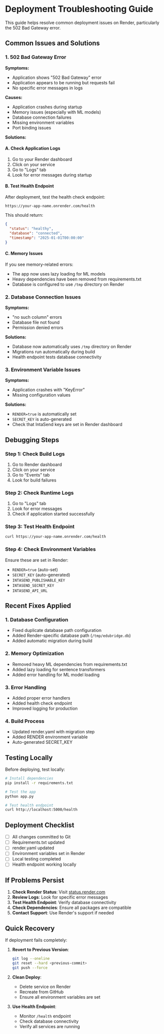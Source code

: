 # Deployment Troubleshooting Guide

This guide helps resolve common deployment issues on Render, particularly the 502 Bad Gateway error.

## Common Issues and Solutions

### 1. 502 Bad Gateway Error

**Symptoms:**
- Application shows "502 Bad Gateway" error
- Application appears to be running but requests fail
- No specific error messages in logs

**Causes:**
- Application crashes during startup
- Memory issues (especially with ML models)
- Database connection failures
- Missing environment variables
- Port binding issues

**Solutions:**

#### A. Check Application Logs
1. Go to your Render dashboard
2. Click on your service
3. Go to "Logs" tab
4. Look for error messages during startup

#### B. Test Health Endpoint
After deployment, test the health check endpoint:
```
https://your-app-name.onrender.com/health
```

This should return:
```json
{
  "status": "healthy",
  "database": "connected",
  "timestamp": "2025-01-01T00:00:00"
}
```

#### C. Memory Issues
If you see memory-related errors:
- The app now uses lazy loading for ML models
- Heavy dependencies have been removed from requirements.txt
- Database is configured to use `/tmp` directory on Render

### 2. Database Connection Issues

**Symptoms:**
- "no such column" errors
- Database file not found
- Permission denied errors

**Solutions:**
- Database now automatically uses `/tmp` directory on Render
- Migrations run automatically during build
- Health endpoint tests database connectivity

### 3. Environment Variable Issues

**Symptoms:**
- Application crashes with "KeyError"
- Missing configuration values

**Solutions:**
- `RENDER=true` is automatically set
- `SECRET_KEY` is auto-generated
- Check that IntaSend keys are set in Render dashboard

## Debugging Steps

### Step 1: Check Build Logs
1. Go to Render dashboard
2. Click on your service
3. Go to "Events" tab
4. Look for build failures

### Step 2: Check Runtime Logs
1. Go to "Logs" tab
2. Look for error messages
3. Check if application started successfully

### Step 3: Test Health Endpoint
```bash
curl https://your-app-name.onrender.com/health
```

### Step 4: Check Environment Variables
Ensure these are set in Render:
- `RENDER=true` (auto-set)
- `SECRET_KEY` (auto-generated)
- `INTASEND_PUBLISHABLE_KEY`
- `INTASEND_SECRET_KEY`
- `INTASEND_API_URL`

## Recent Fixes Applied

### 1. Database Configuration
- Fixed duplicate database path configuration
- Added Render-specific database path (`/tmp/edubridge.db`)
- Added automatic migration during build

### 2. Memory Optimization
- Removed heavy ML dependencies from requirements.txt
- Added lazy loading for sentence transformers
- Added error handling for ML model loading

### 3. Error Handling
- Added proper error handlers
- Added health check endpoint
- Improved logging for production

### 4. Build Process
- Updated render.yaml with migration step
- Added RENDER environment variable
- Auto-generated SECRET_KEY

## Testing Locally

Before deploying, test locally:

```bash
# Install dependencies
pip install -r requirements.txt

# Test the app
python app.py

# Test health endpoint
curl http://localhost:5000/health
```

## Deployment Checklist

- [ ] All changes committed to Git
- [ ] Requirements.txt updated
- [ ] render.yaml updated
- [ ] Environment variables set in Render
- [ ] Local testing completed
- [ ] Health endpoint working locally

## If Problems Persist

1. **Check Render Status**: Visit [status.render.com](https://status.render.com)
2. **Review Logs**: Look for specific error messages
3. **Test Health Endpoint**: Verify database connectivity
4. **Check Dependencies**: Ensure all packages are compatible
5. **Contact Support**: Use Render's support if needed

## Quick Recovery

If deployment fails completely:

1. **Revert to Previous Version**:
   ```bash
   git log --oneline
   git reset --hard <previous-commit>
   git push --force
   ```

2. **Clean Deploy**:
   - Delete service on Render
   - Recreate from GitHub
   - Ensure all environment variables are set

3. **Use Health Endpoint**:
   - Monitor `/health` endpoint
   - Check database connectivity
   - Verify all services are running
